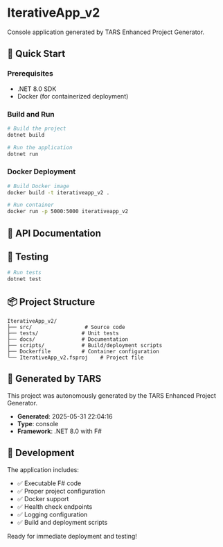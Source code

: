 # IterativeApp_v2

Console application generated by TARS Enhanced Project Generator.

## 🚀 Quick Start

### Prerequisites
- .NET 8.0 SDK
- Docker (for containerized deployment)

### Build and Run

```bash
# Build the project
dotnet build

# Run the application
dotnet run
```

### Docker Deployment

```bash
# Build Docker image
docker build -t iterativeapp_v2 .

# Run container
docker run -p 5000:5000 iterativeapp_v2
```

## 📖 API Documentation





## 🧪 Testing

```bash
# Run tests
dotnet test
```

## 📦 Project Structure

```
IterativeApp_v2/
├── src/                 # Source code
├── tests/              # Unit tests
├── docs/               # Documentation
├── scripts/            # Build/deployment scripts
├── Dockerfile          # Container configuration
└── IterativeApp_v2.fsproj    # Project file
```

## 🤖 Generated by TARS

This project was autonomously generated by the TARS Enhanced Project Generator.
- **Generated**: 2025-05-31 22:04:16
- **Type**: console
- **Framework**: .NET 8.0 with F#

## 🔧 Development

The application includes:
- ✅ Executable F# code
- ✅ Proper project configuration
- ✅ Docker support
- ✅ Health check endpoints
- ✅ Logging configuration
- ✅ Build and deployment scripts

Ready for immediate deployment and testing!
